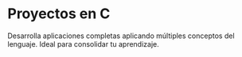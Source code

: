 # Proyectos en C
Desarrolla aplicaciones completas aplicando múltiples conceptos del lenguaje. Ideal para consolidar tu aprendizaje.
